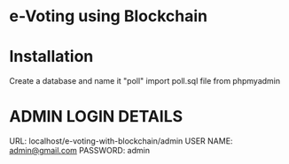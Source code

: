 # e-Voting using Blockchain

# Installation

Create a database and name it "poll"
import poll.sql file from phpmyadmin


# ADMIN LOGIN DETAILS

URL:		localhost/e-voting-with-blockchain/admin
USER NAME:	admin@gmail.com
PASSWORD:	admin